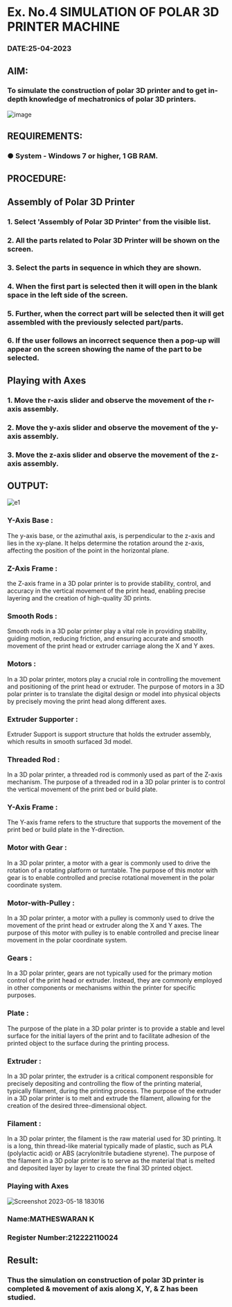 # Ex. No.4 SIMULATION OF POLAR 3D PRINTER MACHINE
### DATE:25-04-2023
## AIM:
### To simulate the construction of polar 3D printer and to get in-depth knowledge of mechatronics of polar 3D printers.
![image](https://github.com/Sellakumar1987/Ex.-No.-4---SIMULATION-OF-POLAR-3D-PRINTER-MACHINE/assets/113594316/b551f195-9877-49a2-99bb-a9efcfb3381a)
## REQUIREMENTS:
### ●	System - Windows 7 or higher, 1 GB RAM.

## PROCEDURE:

## Assembly of Polar 3D Printer
### 1.	Select 'Assembly of Polar 3D Printer' from the visible list.
### 2.	All the parts related to Polar 3D Printer will be shown on the screen.
### 3.	Select the parts in sequence in which they are shown.
### 4.	When the first part is selected then it will open in the blank space in the left side of the screen.
### 5.	Further, when the correct part will be selected then it will get assembled with the previously selected part/parts.
### 6.	If the user follows an incorrect sequence then a pop-up will appear on the screen showing the name of the part to be selected.

## Playing with Axes
### 1.	Move the r-axis slider and observe the movement of the r-axis assembly.
### 2.	Move the y-axis slider and observe the movement of the y-axis assembly.
### 3.	Move the z-axis slider and observe the movement of the z-axis assembly.

## OUTPUT:
![e1](https://github.com/mathes6112004/Ex.-No.-4---SIMULATION-OF-POLAR-3D-PRINTER-MACHINE/assets/119477782/9064232d-b0e7-48f0-b6be-5ee7a8a1c9a4)
### Y-Axis Base :
The y-axis base, or the azimuthal axis, is perpendicular to the z-axis and lies in the xy-plane. It helps determine the rotation around the z-axis, affecting the position of the point in the horizontal plane.

### Z-Axis Frame :
the Z-axis frame in a 3D polar printer is to provide stability, control, and accuracy in the vertical movement of the print head, enabling precise layering and the creation of high-quality 3D prints.

### Smooth Rods :
Smooth rods in a 3D polar printer play a vital role in providing stability, guiding motion, reducing friction, and ensuring accurate and smooth movement of the print head or extruder carriage along the X and Y axes.

### Motors :
In a 3D polar printer, motors play a crucial role in controlling the movement and positioning of the print head or extruder. The purpose of motors in a 3D polar printer is to translate the digital design or model into physical objects by precisely moving the print head along different axes.

### Extruder Supporter :
Extruder Support is support structure that holds the extruder assembly, which results in smooth surfaced 3d model.

### Threaded Rod :
In a 3D polar printer, a threaded rod is commonly used as part of the Z-axis mechanism. The purpose of a threaded rod in a 3D polar printer is to control the vertical movement of the print bed or build plate.

### Y-Axis Frame :
The Y-axis frame refers to the structure that supports the movement of the print bed or build plate in the Y-direction.

### Motor with Gear :
In a 3D polar printer, a motor with a gear is commonly used to drive the rotation of a rotating platform or turntable. The purpose of this motor with gear is to enable controlled and precise rotational movement in the polar coordinate system.

### Motor-with-Pulley :
In a 3D polar printer, a motor with a pulley is commonly used to drive the movement of the print head or extruder along the X and Y axes. The purpose of this motor with pulley is to enable controlled and precise linear movement in the polar coordinate system.

### Gears :
In a 3D polar printer, gears are not typically used for the primary motion control of the print head or extruder. Instead, they are commonly employed in other components or mechanisms within the printer for specific purposes.

### Plate :
The purpose of the plate in a 3D polar printer is to provide a stable and level surface for the initial layers of the print and to facilitate adhesion of the printed object to the surface during the printing process.

### Extruder :
In a 3D polar printer, the extruder is a critical component responsible for precisely depositing and controlling the flow of the printing material, typically filament, during the printing process. The purpose of the extruder in a 3D polar printer is to melt and extrude the filament, allowing for the creation of the desired three-dimensional object.

### Filament :
In a 3D polar printer, the filament is the raw material used for 3D printing. It is a long, thin thread-like material typically made of plastic, such as PLA (polylactic acid) or ABS (acrylonitrile butadiene styrene). The purpose of the filament in a 3D polar printer is to serve as the material that is melted and deposited layer by layer to create the final 3D printed object.
### Playing with Axes
![Screenshot 2023-05-18 183016](https://github.com/ROHITJAIND/Ex.-No.-4---SIMULATION-OF-POLAR-3D-PRINTER-MACHINE/assets/118707073/204e6651-f90d-4ace-9216-b2d78c4cc0a9)
### Name:MATHESWARAN K
### Register Number:212222110024

## Result: 
### Thus the simulation on construction of polar 3D printer is completed & movement of axis along X, Y, & Z has been studied.
